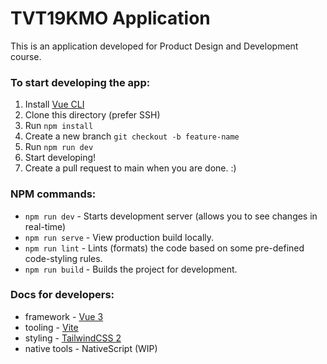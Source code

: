 # TVT19KMO Application
This is an application developed for Product Design and Development course.


### To start developing the app:
1. Install [Vue CLI](https://cli.vuejs.org/guide/installation.html)
2. Clone this directory (prefer SSH)
3. Run `npm install`
4. Create a new branch `git checkout -b feature-name`
5. Run `npm run dev`
6. Start developing!
7. Create a pull request to main when you are done. :)

### NPM commands:
* `npm run dev` - Starts development server (allows you to see changes in real-time)
* `npm run serve` - View production build locally.
* `npm run lint` - Lints (formats) the code based on some pre-defined code-styling rules.
* `npm run build` - Builds the project for development.

### Docs for developers:
* framework - [Vue 3](https://v3.vuejs.org/guide/introduction.html)
* tooling - [Vite](https://vitejs.dev/)
* styling - [TailwindCSS 2](https://tailwindcss.com/docs)
* native tools - NativeScript (WIP)
